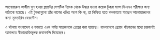 আনোয়ারুল আজীম খুন হওয়া ফ্ল্যাটের সেপটিক ট্যাংক থেকে উদ্ধার হওয়া কয়েক টুকরা মাংস ডিএনএ পরীক্ষার জন্য পাঠানো হয়েছে। এই টুকরাগুলো তাঁর লাশের খণ্ডিত অংশ কি না, তা নিশ্চিত হতে কলকাতায় যাচ্ছেন আনোয়ারুলের কন্যা মুমতারিন ফেরদৌস।

এ ঘটনায় বাংলাদেশ ও ভারতে এখন পর্যন্ত সাতজনকে গ্রেপ্তার করা হয়েছে। বাংলাদেশে গ্রেপ্তার পাঁচজনের মধ্যে চারজনই আদালতে স্বীকারোক্তিমূলক জবানবন্দি দিয়েছেন।
